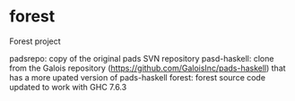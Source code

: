 forest
======

Forest project

padsrepo: copy of the original pads SVN repository
pasd-haskell: clone from the Galois repository (https://github.com/GaloisInc/pads-haskell) that has a more upated version of pads-haskell
forest: forest source code updated to work with GHC 7.6.3
